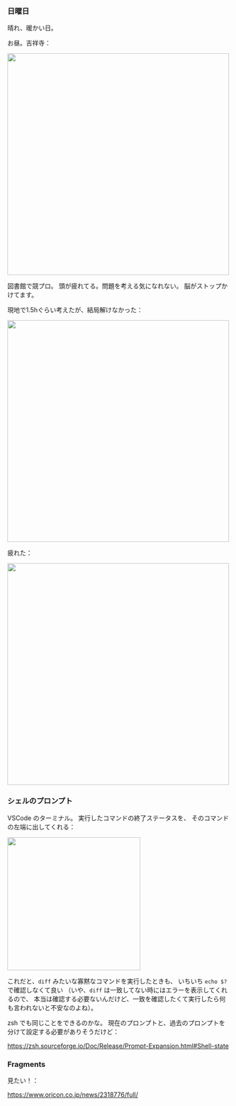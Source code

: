 ### 日曜日

晴れ、暖かい日。

お昼。吉祥寺：

<img src="https://i.imgur.com/DmeikoH.jpg" width="500">

図書館で競プロ。
頭が疲れてる。問題を考える気になれない。
脳がストップかけてます。

現地で1.5hぐらい考えたが、結局解けなかった：

<img src="https://i.imgur.com/iQm5GRs.jpg" width="500">

疲れた：

<img src="https://i.imgur.com/FFDNcHp.jpg" width="500">

### シェルのプロンプト

VSCode のターミナル。
実行したコマンドの終了ステータスを、
そのコマンドの左端に出してくれる：

<img src="https://i.imgur.com/iFllKS1.png" width="300">

これだと、`diff` みたいな寡黙なコマンドを実行したときも、
いちいち `echo $?` で確認しなくて良い
（いや、`diff` は一致してない時にはエラーを表示してくれるので、
本当は確認する必要ないんだけど、一致を確認したくて実行したら何も言われないと不安なのよね）。

zsh でも同じことをできるのかな。
現在のプロンプトと、過去のプロンプトを分けて設定する必要がありそうだけど：

https://zsh.sourceforge.io/Doc/Release/Prompt-Expansion.html#Shell-state

### Fragments

見たい！：

https://www.oricon.co.jp/news/2318776/full/